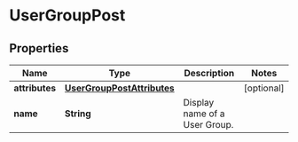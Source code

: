 
# UserGroupPost

## Properties
Name | Type | Description | Notes
------------ | ------------- | ------------- | -------------
**attributes** | [**UserGroupPostAttributes**](UserGroupPostAttributes.md) |  |  [optional]
**name** | **String** | Display name of a User Group. | 



